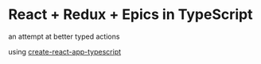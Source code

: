# React + Redux + Epics in TypeScript

an attempt at better typed actions

using [create-react-app-typescript](https://github.com/wmonk/create-react-app-typescript)